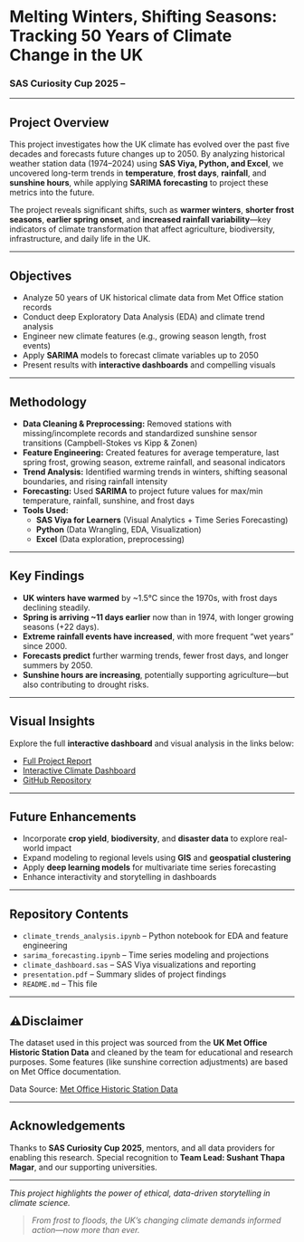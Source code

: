 # Melting Winters, Shifting Seasons: Tracking 50 Years of Climate Change in the UK  
### SAS Curiosity Cup 2025 – 

---

## Project Overview

This project investigates how the UK climate has evolved over the past five decades and forecasts future changes up to 2050. By analyzing historical weather station data (1974–2024) using **SAS Viya, Python, and Excel**, we uncovered long-term trends in **temperature**, **frost days**, **rainfall**, and **sunshine hours**, while applying **SARIMA forecasting** to project these metrics into the future.

The project reveals significant shifts, such as **warmer winters**, **shorter frost seasons**, **earlier spring onset**, and **increased rainfall variability**—key indicators of climate transformation that affect agriculture, biodiversity, infrastructure, and daily life in the UK.

---

## Objectives

- Analyze 50 years of UK historical climate data from Met Office station records
- Conduct deep Exploratory Data Analysis (EDA) and climate trend analysis
- Engineer new climate features (e.g., growing season length, frost events)
- Apply **SARIMA** models to forecast climate variables up to 2050
- Present results with **interactive dashboards** and compelling visuals

---

## Methodology

- **Data Cleaning & Preprocessing:** Removed stations with missing/incomplete records and standardized sunshine sensor transitions (Campbell-Stokes vs Kipp & Zonen)
- **Feature Engineering:** Created features for average temperature, last spring frost, growing season, extreme rainfall, and seasonal indicators
- **Trend Analysis:** Identified warming trends in winters, shifting seasonal boundaries, and rising rainfall intensity
- **Forecasting:** Used **SARIMA** to project future values for max/min temperature, rainfall, sunshine, and frost days
- **Tools Used:** 
  - **SAS Viya for Learners** (Visual Analytics + Time Series Forecasting)
  - **Python** (Data Wrangling, EDA, Visualization)
  - **Excel** (Data exploration, preprocessing)

---

## Key Findings

- **UK winters have warmed** by ~1.5°C since the 1970s, with frost days declining steadily.
- **Spring is arriving ~11 days earlier** now than in 1974, with longer growing seasons (+22 days).
- **Extreme rainfall events have increased**, with more frequent “wet years” since 2000.
- **Forecasts predict** further warming trends, fewer frost days, and longer summers by 2050.
- **Sunshine hours are increasing**, potentially supporting agriculture—but also contributing to drought risks.

---

## Visual Insights

Explore the full **interactive dashboard** and visual analysis in the links below:

- [Full Project Report](#)
- [Interactive Climate Dashboard](#)
- [GitHub Repository](#)

---

## Future Enhancements

- Incorporate **crop yield**, **biodiversity**, and **disaster data** to explore real-world impact
- Expand modeling to regional levels using **GIS** and **geospatial clustering**
- Apply **deep learning models** for multivariate time series forecasting
- Enhance interactivity and storytelling in dashboards

---

## Repository Contents

- `climate_trends_analysis.ipynb` – Python notebook for EDA and feature engineering
- `sarima_forecasting.ipynb` – Time series modeling and projections
- `climate_dashboard.sas` – SAS Viya visualizations and reporting
- `presentation.pdf` – Summary slides of project findings
- `README.md` – This file

---

## ⚠Disclaimer

The dataset used in this project was sourced from the **UK Met Office Historic Station Data** and cleaned by the team for educational and research purposes. Some features (like sunshine correction adjustments) are based on Met Office documentation.

Data Source: [Met Office Historic Station Data](https://www.metoffice.gov.uk/research/climate/maps-and-data/historic-station-data)

---

## Acknowledgements

Thanks to **SAS Curiosity Cup 2025**, mentors, and all data providers for enabling this research. Special recognition to **Team Lead: Sushant Thapa Magar**, and our supporting universities.

---

 *This project highlights the power of ethical, data-driven storytelling in climate science.*  
> *From frost to floods, the UK’s changing climate demands informed action—now more than ever.*


